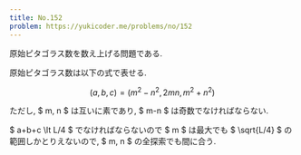 ```yaml
---
title: No.152
problem: https://yukicoder.me/problems/no/152
---
```

原始ピタゴラス数を数え上げる問題である.

原始ピタゴラス数は以下の式で表せる.

$$
(a, b, c) = (m^2-n^2, 2mn, m^2+n^2)
$$

ただし, $ m, n $ は互いに素であり, $ m-n $ は奇数でなければならない.

$ a+b+c \lt L/4 $ でなければならないので $ m $ は最大でも $ \sqrt{L/4} $ の範囲しかとりえないので, $ m, n $ の全探索でも間に合う.
